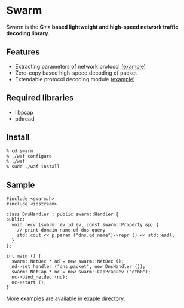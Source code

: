 Swarm
===========================
Swarm is the **C++ based lightweight and high-speed network traffic decoding library**.

Features
---------------------------

- Extracting parameters of network protocol ([example](./example/extract_data.cc))
- Zero-copy based high-speed decoding of packet
- Extendable protocol decoding module ([example](./example/original_decoder.cc))

Required libraries
---------------------------

- libpcap
- pthread

Install
---------------------------

    % cd swarm
    % ./waf configure
    % ./waf
    % sudo ./waf install

Sample
---------------------------

    #include <swarm.h>
    #include <iostream>
    
    class DnsHandler : public swarm::Handler {
    public:
      void recv (swarm::ev_id ev, const swarm::Property &p) {
        // print domain name of dns query
        std::cout << p.param ("dns.qd_name")->repr () << std::endl;
      }
    };
    
    int main () {
      swarm::NetDec * nd = new swarm::NetDec ();
      nd->set_handler ("dns.packet", new DnsHandler ());
      swarm::NetCap * nc = new swarm::CapPcapDev ("eth0");
      nc->bind_netdec (nd);
      nc->start ();
    }

More examples are available in [exaple directory](https://github.com/m-mizutani/swarm/tree/master/example).
